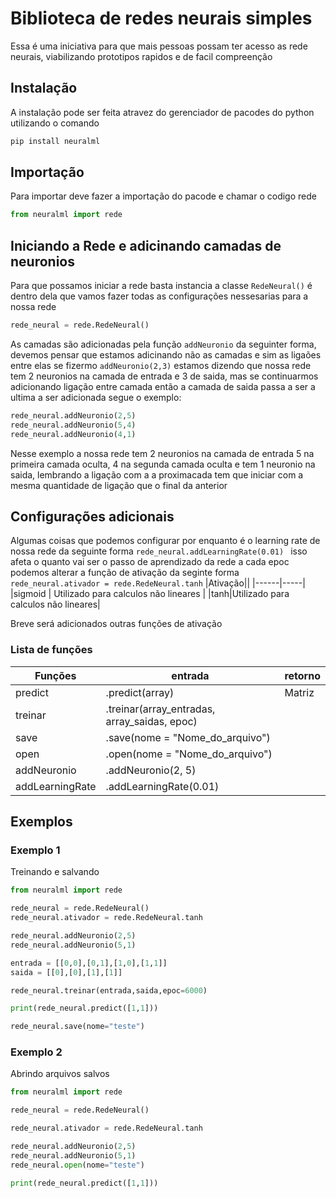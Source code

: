 # Biblioteca de redes neurais simples
Essa é uma iniciativa para que mais pessoas possam ter acesso as rede neurais, viabilizando prototipos rapidos e de facil compreenção 

## Instalação
A instalação pode ser feita atravez do gerenciador de pacodes do python utilizando o comando
``` python
pip install neuralml
```
## Importação
Para importar deve fazer a importação do pacode e chamar o codigo rede
```python
from neuralml import rede
```
## Iniciando a Rede e adicinando camadas de neuronios
Para que possamos iniciar a rede basta instancia a classe `RedeNeural()` é dentro dela que vamos fazer todas as configurações nessesarias para a nossa rede
```python
rede_neural = rede.RedeNeural()
```
As camadas são adicionadas pela função `addNeuronio` da seguinter forma, devemos pensar que estamos adicinando não as camadas e sim as ligaões entre elas se fizermo 
`addNeuronio(2,3)` estamos dizendo que nossa rede tem 2 neuronios na camada de entrada e 3 de saida, mas se continuarmos adicionando ligação entre camada então a camada de saida passa a ser a ultima a ser adicionada segue o exemplo:

```python
rede_neural.addNeuronio(2,5)
rede_neural.addNeuronio(5,4)
rede_neural.addNeuronio(4,1)
```
Nesse exemplo a nossa rede tem 2 neuronios na camada de entrada 5 na primeira camada oculta, 4 na segunda camada oculta e tem 1 neuronio na saida, lembrando a ligação com a 
a proximacada tem que iniciar com a mesma quantidade de ligação que o final da anterior

## Configurações adicionais
Algumas coisas que podemos configurar por enquanto é o learning rate de nossa rede da seguinte forma `rede_neural.addLearningRate(0.01) ` isso afeta o quanto vai ser o passo de 
aprendizado da rede a cada epoc
podemos alterar a função de ativação da seginte forma `rede_neural.ativador = rede.RedeNeural.tanh`
|Ativação||
|------|-----|
|sigmoid | Utilizado para calculos não lineares |
|tanh|Utilizado para calculos não lineares|

Breve será adicionados outras funções de ativação
### Lista de funções

|Funções| entrada|retorno|
|------|-----|----|
|predict|.predict(array)|Matriz|
|treinar|.treinar(array_entradas, array_saidas, epoc)||
|save|.save(nome = "Nome_do_arquivo")||
|open|.open(nome = "Nome_do_arquivo")||
|addNeuronio|.addNeuronio(2, 5)||
|addLearningRate|.addLearningRate(0.01)||
## Exemplos
### Exemplo 1
Treinando e salvando
```python
from neuralml import rede

rede_neural = rede.RedeNeural()
rede_neural.ativador = rede.RedeNeural.tanh

rede_neural.addNeuronio(2,5)
rede_neural.addNeuronio(5,1)

entrada = [[0,0],[0,1],[1,0],[1,1]]
saida = [[0],[0],[1],[1]]

rede_neural.treinar(entrada,saida,epoc=6000)

print(rede_neural.predict([1,1]))

rede_neural.save(nome="teste")
```
### Exemplo 2
Abrindo arquivos salvos
```python
from neuralml import rede

rede_neural = rede.RedeNeural()

rede_neural.ativador = rede.RedeNeural.tanh

rede_neural.addNeuronio(2,5)
rede_neural.addNeuronio(5,1)
rede_neural.open(nome="teste")

print(rede_neural.predict([1,1]))
```
